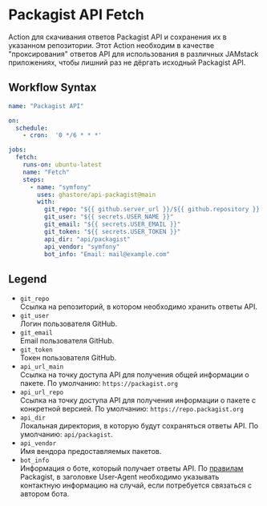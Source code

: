 # Packagist API Fetch

Action для скачивания ответов Packagist API и сохранения их в указанном репозитории. Этот Action необходим в качестве "проксирования" ответов API для использования в различных JAMstack приложениях, чтобы лишний раз не дёргать исходный Packagist API.

## Workflow Syntax

```yml
name: "Packagist API"

on:
  schedule:
    - cron:  '0 */6 * * *'

jobs:
  fetch:
    runs-on: ubuntu-latest
    name: "Fetch"
    steps:
      - name: "symfony"
        uses: ghastore/api-packagist@main
        with:
          git_repo: "${{ github.server_url }}/${{ github.repository }}.git"
          git_user: "${{ secrets.USER_NAME }}"
          git_email: "${{ secrets.USER_EMAIL }}"
          git_token: "${{ secrets.USER_TOKEN }}"
          api_dir: "api/packagist"
          api_vendor: "symfony"
          bot_info: "Email: mail@example.com"
```

## Legend

- `git_repo`  
  Ссылка на репозиторий, в котором необходимо хранить ответы API.
- `git_user`  
  Логин пользователя GitHub.
- `git_email`  
  Email пользователя GitHub.
- `git_token`  
  Токен пользователя GitHub.
- `api_url_main`  
  Ссылка на точку доступа API для получения общей информации о пакете. По умолчанию: `https://packagist.org`
- `api_url_repo`  
   Ссылка на точку доступа API для получения информации о пакете с конкретной версией. По умолчанию: `https://repo.packagist.org`
- `api_dir`  
  Локальная директория, в которую будут сохраняться ответы API. По умолчанию: `api/packagist`.
- `api_vendor`  
  Имя вендора предоставляемых пакетов.
- `bot_info`  
  Информация о боте, который получает ответы API. По [правилам](https://packagist.org/apidoc#best-practices) Packagist, в заголовке User-Agent необходимо указывать контактную информацию на случай, если потребуется связаться с автором бота.

